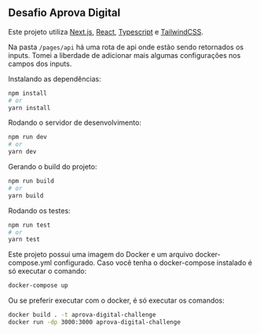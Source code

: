 ## Desafio Aprova Digital

Este projeto utiliza [Next.js](https://nextjs.org/), [React](https://reactjs.org/), [Typescript](https://www.typescriptlang.org/) e [TailwindCSS](https://tailwindcss.com/).

Na pasta ```/pages/api``` há uma rota de api onde estão sendo retornados os inputs.
Tomei a liberdade de adicionar mais algumas configurações nos campos dos inputs.

Instalando as dependências:

```bash
npm install
# or
yarn install
```

Rodando o servidor de desenvolvimento:

```bash
npm run dev
# or
yarn dev
```


Gerando o build do projeto:

```bash
npm run build
# or
yarn build
```

Rodando os testes:

```bash
npm run test
# or
yarn test
```

Este projeto possui uma imagem do Docker e um arquivo docker-compose.yml configurado.
Caso você tenha o docker-compose instalado é só executar o comando:
```bash
docker-compose up
```
Ou se preferir executar com o docker, é só executar os comandos:
```bash
docker build . -t aprova-digital-challenge
docker run -dp 3000:3000 aprova-digital-challenge
```
